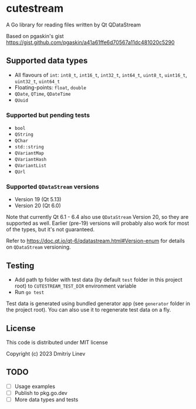 # cutestream 

A Go library for reading files written by Qt QDataStream

Based on pgaskin's gist https://gist.github.com/pgaskin/a41a61ffe6d70567a11dc481020c5290

## Supported data types

- All flavours of `int`: `int8_t`, `int16_t`, `int32_t`, `int64_t`, `uint8_t`, `uint16_t`, `uint32_t`, `uint64_t`
- Floating-points: `float`, `double`
- `QDate`, `QTime`, `QDateTime`
- `QUuid`

### Supported but pending tests

- `bool`
- `QString`
- `QChar`
- `std::string`
- `QVariantMap`
- `QVariantHash`
- `QVariantList`
- `QUrl`

### Supported `QDataStream` versions

- Version 19 (Qt 5.13) 
- Version 20 (Qt 6.0)

Note that currently Qt 6.1 - 6.4 also use `QDataStream` Version 20, so they are supported as well. 
Earlier (pre-19) versions will probably also work for most of the types, but it's not guaranteed.

Refer to https://doc.qt.io/qt-6/qdatastream.html#Version-enum for details on `QDataStream` versioning.

## Testing

- Add path tp folder with test data (by default `test` folder in this project root) to `CUTESTREAM_TEST_DIR`
  environment variable
- Run `go test`

Test data is generated using bundled generator app (see `generator` folder in the project root). 
You can also use it to regenerate test data on a fly.

## License

This code is distributed under MIT license

Copyright (c) 2023 Dmitriy Linev

## TODO

- [ ] Usage examples
- [ ] Publish to pkg.go.dev
- [ ] More data types and tests